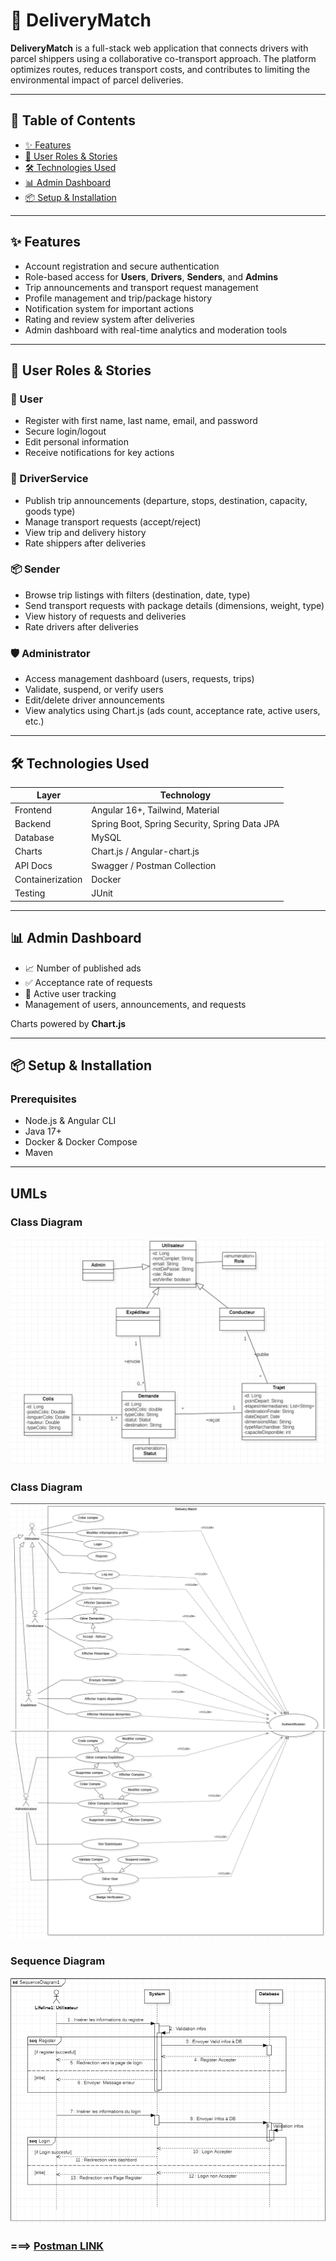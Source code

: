 # 🚚 DeliveryMatch

**DeliveryMatch** is a full-stack web application that connects drivers with parcel shippers using a collaborative co-transport approach. The platform optimizes routes, reduces transport costs, and contributes to limiting the environmental impact of parcel deliveries.

---

## 📌 Table of Contents

- [✨ Features](#-features)
- [👥 User Roles & Stories](#-user-roles--stories)
- [🛠️ Technologies Used](#-technologies-used)
- [📊 Admin Dashboard](#-admin-dashboard)
- [📦 Setup & Installation](#-setup--installation)


---

## ✨ Features

- Account registration and secure authentication
- Role-based access for **Users**, **Drivers**, **Senders**, and **Admins**
- Trip announcements and transport request management
- Profile management and trip/package history
- Notification system for important actions
- Rating and review system after deliveries
- Admin dashboard with real-time analytics and moderation tools

---

## 👥 User Roles & Stories

### 🧑 User
- Register with first name, last name, email, and password
- Secure login/logout
- Edit personal information
- Receive notifications for key actions

### 🚛 DriverService
- Publish trip announcements (departure, stops, destination, capacity, goods type)
- Manage transport requests (accept/reject)
- View trip and delivery history
- Rate shippers after deliveries

### 📦 Sender
- Browse trip listings with filters (destination, date, type)
- Send transport requests with package details (dimensions, weight, type)
- View history of requests and deliveries
- Rate drivers after deliveries

### 🛡️ Administrator
- Access management dashboard (users, requests, trips)
- Validate, suspend, or verify users
- Edit/delete driver announcements
- View analytics using Chart.js (ads count, acceptance rate, active users, etc.)

---

## 🛠️ Technologies Used

| Layer           | Technology                              |
|----------------|------------------------------------------|
| Frontend       | Angular 16+, Tailwind, Material |
| Backend        | Spring Boot, Spring Security, Spring Data JPA |
| Database       | MySQL                       |
| Charts         | Chart.js / Angular-chart.js              |
| API Docs       | Swagger / Postman Collection             |
| Containerization| Docker                                  |
| Testing        | JUnit                                    |

---

## 📊 Admin Dashboard

- 📈 Number of published ads
- ✅ Acceptance rate of requests
- 👥 Active user tracking
- Management of users, announcements, and requests

Charts powered by **Chart.js**

---

## 📦 Setup & Installation

### Prerequisites
- Node.js & Angular CLI
- Java 17+
- Docker & Docker Compose
- Maven


---
## UMLs
### Class Diagram
![img.png](img.png)

### Class Diagram
![img_1.png](img_1.png)
![img_2.png](img_2.png)

### Sequence Diagram
![img_3.png](img_3.png)

### ===>  [Postman LINK ](https://yguhijopl.postman.co/workspace/My-Workspace~49aab289-6de5-487b-8f91-58ce1aacf8db/collection/41299916-1f8ddd1d-8ed1-4a6e-b15a-3511b6380555?action=share&creator=41299916)